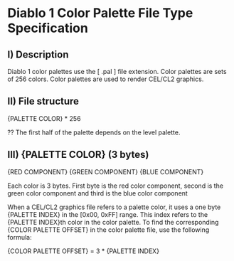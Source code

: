 Diablo 1 Color Palette File Type Specification
==============================================

I) Description
--------------

Diablo 1 color palettes use the [ .pal ] file extension.
Color palettes are sets of 256 colors.
Color palettes are used to render CEL/CL2 graphics.


II) File structure
------------------

{PALETTE COLOR} * 256

?? The first half of the palette depends on the level palette.


III) {PALETTE COLOR} (3 bytes)
--------------------------------

{RED COMPONENT}
{GREEN COMPONENT}
{BLUE COMPONENT}

Each color is 3 bytes. First byte is the red color component,
second is the green color component and third is the blue color component

When a CEL/CL2 graphics file refers to a palette color, 
it uses a one byte {PALETTE INDEX} in the [0x00, 0xFF] range.
This index refers to the {PALETTE INDEX}th color in the color palette.
To find the corresponding {COLOR PALETTE OFFSET} 
in the color palette file, use the following formula:

{COLOR PALETTE OFFSET} = 3 * {PALETTE INDEX}
